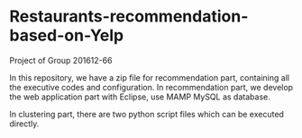 # Restaurants-recommendation-based-on-Yelp
Project of Group 201612-66

In this repository, we have a zip file for recommendation part, containing all the executive codes and configuration.
In recommendation part, we develop the web application part with Eclipse, use MAMP MySQL as database.

In clustering part, there are two python script files which can be executed directly.

